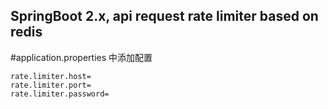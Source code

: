 
## SpringBoot 2.x, api request rate limiter based on redis

#application.properties 中添加配置
````
rate.limiter.host=
rate.limiter.port=
rate.limiter.password=
````